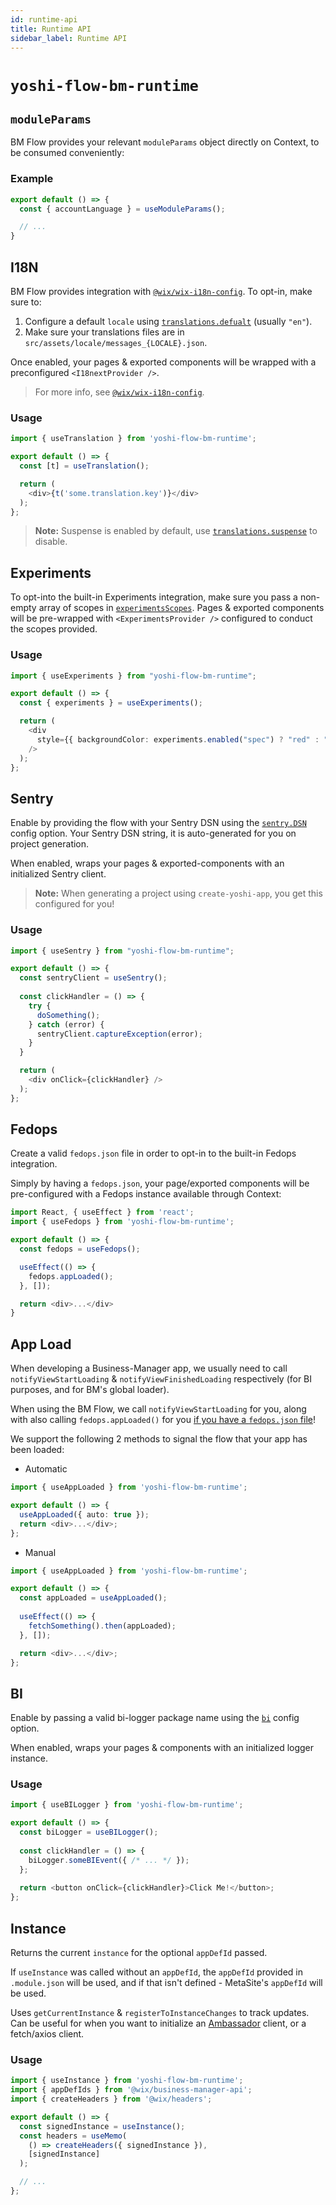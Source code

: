 ```yaml
---
id: runtime-api
title: Runtime API
sidebar_label: Runtime API
---
```


# `yoshi-flow-bm-runtime`

## `moduleParams`
BM Flow provides your relevant `moduleParams` object directly on Context, to be consumed conveniently:

### Example
```typescript jsx
export default () => {
  const { accountLanguage } = useModuleParams();

  // ...
}
```

## I18N

BM Flow provides integration with [`@wix/wix-i18n-config`](https://github.com/wix-private/fed-infra/tree/master/wix-i18n-config).
To opt-in, make sure to:
1. Configure a default `locale` using [`translations.defualt`](./configuration.md#translationsdefault) (usually `"en"`).
1. Make sure your translations files are in `src/assets/locale/messages_{LOCALE}.json`.

Once enabled, your pages & exported components will be wrapped with a preconfigured `<I18nextProvider />`.

> For more info, see [`@wix/wix-i18n-config`](https://github.com/wix-private/fed-infra/tree/master/wix-i18n-config).

### Usage

```typescript jsx
import { useTranslation } from 'yoshi-flow-bm-runtime';

export default () => {
  const [t] = useTranslation();

  return (
    <div>{t('some.translation.key')}</div>
  );
};
```

> **Note:** Suspense is enabled by default, use [`translations.suspense`](./configuration.md#translationssuspense) to disable.

## Experiments

To opt-into the built-in Experiments integration, make sure you pass a non-empty array of scopes in [`experimentsScopes`](./configuration.md#experimentsscopes).
Pages & exported components will be pre-wrapped with `<ExperimentsProvider />` configured to conduct the scopes provided.

### Usage

```typescript jsx
import { useExperiments } from "yoshi-flow-bm-runtime";

export default () => {
  const { experiments } = useExperiments();

  return (
    <div
      style={{ backgroundColor: experiments.enabled("spec") ? "red" : "blue" }}
    />
  );
};
```

## Sentry

Enable by providing the flow with your Sentry DSN using the [`sentry.DSN`](./configuration.md#sentrydsn) config option.
Your Sentry DSN string, it is auto-generated for you on project generation. 

When enabled, wraps your pages & exported-components with an initialized Sentry client.

> **Note:** When generating a project using `create-yoshi-app`, you get this configured for you!

### Usage

```typescript jsx
import { useSentry } from "yoshi-flow-bm-runtime";

export default () => {
  const sentryClient = useSentry();
  
  const clickHandler = () => {
    try {
      doSomething();
    } catch (error) {
      sentryClient.captureException(error);
    }
  }

  return (
    <div onClick={clickHandler} />
  );
};
```

## Fedops

Create a valid `fedops.json` file in order to opt-in to the built-in Fedops integration.

Simply by having a `fedops.json`, your page/exported components will be pre-configured with a Fedops instance available through Context:

```typescript jsx
import React, { useEffect } from 'react';
import { useFedops } from 'yoshi-flow-bm-runtime';

export default () => {
  const fedops = useFedops();

  useEffect(() => {
    fedops.appLoaded();
  }, []);

  return <div>...</div>
}
```

## App Load

When developing a Business-Manager app, we usually need to call `notifyViewStartLoading` & `notifyViewFinishedLoading` respectively (for BI purposes, and for BM's global loader).

When using the BM Flow, we call `notifyViewStartLoading` for you, along with also calling `fedops.appLoaded()` for you [if you have a `fedops.json` file](#fedops)!

We support the following 2 methods to signal the flow that your app has been loaded:

- Automatic

```typescript jsx
import { useAppLoaded } from 'yoshi-flow-bm-runtime';

export default () => {
  useAppLoaded({ auto: true });
  return <div>...</div>;
};
```

- Manual  

```typescript jsx
import { useAppLoaded } from 'yoshi-flow-bm-runtime';

export default () => {
  const appLoaded = useAppLoaded();
  
  useEffect(() => {
    fetchSomething().then(appLoaded);
  }, []);

  return <div>...</div>;
};
```

## BI

Enable by passing a valid bi-logger package name using the [`bi`](./configuration.md#bi-optional) config option.

When enabled, wraps your pages & components with an initialized logger instance.

### Usage

```typescript jsx
import { useBILogger } from 'yoshi-flow-bm-runtime';

export default () => {
  const biLogger = useBILogger();
  
  const clickHandler = () => {
    biLogger.someBIEvent({ /* ... */ });
  };
  
  return <button onClick={clickHandler}>Click Me!</button>;
};
```
 

## Instance
Returns the current `instance` for the optional `appDefId` passed.

If `useInstance` was called without an `appDefId`, the `appDefId` provided in `.module.json` will be used, and if that isn't defined - MetaSite's `appDefId` will be used.

Uses `getCurrentInstance` & `registerToInstanceChanges` to track updates. 
Can be useful for when you want to initialize an [Ambassador](https://github.com/wix-private/ambassador) client, or a fetch/axios client.  

### Usage

```typescript jsx
import { useInstance } from 'yoshi-flow-bm-runtime';
import { appDefIds } from '@wix/business-manager-api';
import { createHeaders } from '@wix/headers';

export default () => {
  const signedInstance = useInstance();
  const headers = useMemo(
    () => createHeaders({ signedInstance }), 
    [signedInstance]
  );

  // ...
};
```
